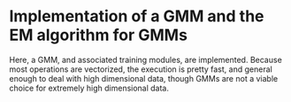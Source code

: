 # Implementation of a GMM and the EM algorithm for GMMs

Here, a GMM, and associated training modules, are implemented. Because most operations are vectorized, the execution is pretty fast, and general enough to deal with high dimensional data, though GMMs are not a viable choice for extremely high dimensional data.

